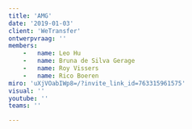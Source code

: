 ```yaml
---
title: 'AMG'
date: '2019-01-03'
client: 'WeTransfer'
ontwerpvraag: ''
members:
    -   name: Leo Hu
    -   name: Bruna de Silva Gerage
    -   name: Roy Vissers
    -   name: Rico Boeren
miro: 'uXjVOabIWp8=/?invite_link_id=763315961575'
visual: ''
youtube: ''
teams: ''

---
```



 


